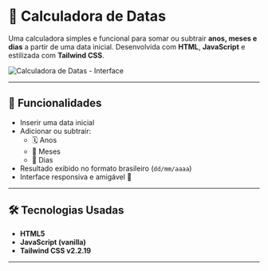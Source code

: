 # 📅 Calculadora de Datas

Uma calculadora simples e funcional para somar ou subtrair **anos, meses e dias** a partir de uma data inicial. Desenvolvida com **HTML**, **JavaScript** e estilizada com **Tailwind CSS**.

![Calculadora de Datas - Interface](https://user-images.githubusercontent.com/your-username/aqui-entra-screenshot.png) <!-- Substitua com o link de um screenshot do seu projeto, caso queira -->

---

## 🧠 Funcionalidades

- Inserir uma data inicial
- Adicionar ou subtrair:
  - 🗓️ Anos
  - 📆 Meses
  - 📅 Dias
- Resultado exibido no formato brasileiro (`dd/mm/aaaa`)
- Interface responsiva e amigável 🌿

---

## 🛠️ Tecnologias Usadas

- **HTML5**
- **JavaScript (vanilla)**
- **Tailwind CSS v2.2.19**

---
